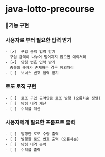 # java-lotto-precourse

### 🚀기능 구현

### 사용자로 부터 필요한 입력 받기
    - [✔️]  구입 금액 입력 받기   
      구입 금액이 나누어 떨어지지 않으면 예외처리   
    - [✔️]  당첨 번호 입력 받기   
      중복의 숫자가 존재하는 경우 예외처리   
    - [ ]  보너스 번호 입력 받기
### 로또 로직 구현
    - [ ]  로또 구입 금액만큼 로또 발행 (오름차순 정렬)
    - [ ]  당첨 내역 계산
    - [ ]  수익률 계산
### 사용자에게 필요한 프롬프트 출력
    - [ ]  발행한 로또 수량 출력
    - [ ]  발행한 로또 번호 출력 (오름차순)
    - [ ]  당첨 내역 출력
    - [ ]  수익률 출력